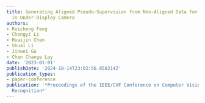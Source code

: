 ```yaml
---
title: Generating Aligned Pseudo-Supervision from Non-Aligned Data for Image Restoration
  in Under-Display Camera
authors:
- Ruicheng Feng
- Chongyi Li
- Huaijin Chen
- Shuai Li
- Jinwei Gu
- Chen Change Loy
date: '2023-01-01'
publishDate: '2024-10-14T23:02:56.858214Z'
publication_types:
- paper-conference
publication: '*Proceedings of the IEEE/CVF Conference on Computer Vision and Pattern
  Recognition*'
---
```

